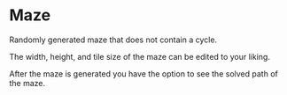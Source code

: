 # Maze

Randomly generated maze that does not contain a cycle. 

The width, height, and tile size of the maze can be edited to your liking. 

After the maze is generated you have the option to see the solved path of the maze. 
